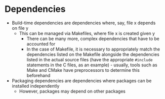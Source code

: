 # Dependencies
- Build-time dependencies are dependencies where, say, file x depends on file y
    - This can be managed via Makefiles, where file x is created given y
        - There can be many more, complex dependencies that have to be accounted for 
        - In the case of Makefile, it is necessary to appropriately match the dependencies listed on the Makefile alongside the dependencies listed in the actual source files (have the appropriate `#include` statements in the C files, as an example) - usually, tools such as Make and CMake have preprocessors to determine this beforehand
- Packaging dependencies are dependencies where packages can be installed independently
    - However, packages may depend on other packages